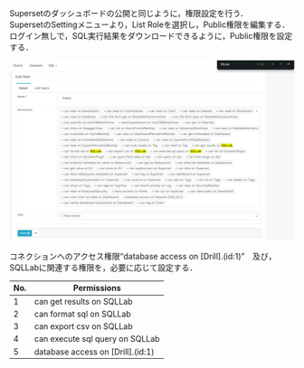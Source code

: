 Supersetのダッシュボードの公開と同じように，権限設定を行う．  
SupersetのSettingメニューより，List Roleを選択し，Public権限を編集する．  
ログイン無しで，SQL実行結果をダウンロードできるように，Public権限を設定する．  

![権限設定](image/role_edit.png)

コネクションへのアクセス権限“database access on [Drill].(id:1)”　及び，SQLLabに関連する権限を，必要に応じて設定する．  

|No.|Permissions|
|----|----|
|1|can get results on SQLLab|
|2|can format sql on SQLLab|
|3|can export csv on SQLLab|
|4|can execute sql query on SQLLab|
|5|database access on [Drill].(id:1)|
